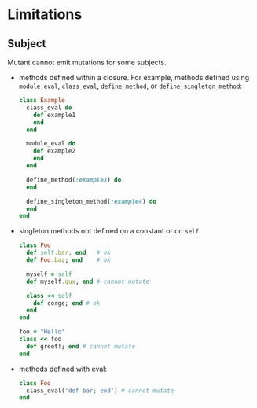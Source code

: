 Limitations
===========

Subject
-------

Mutant cannot emit mutations for some subjects.

* methods defined within a closure.  For example, methods defined using
  `module_eval`, `class_eval`, `define_method`, or `define_singleton_method`:

    ```ruby
    class Example
      class_eval do
        def example1
        end
      end

      module_eval do
        def example2
        end
      end

      define_method(:example3) do
      end

      define_singleton_method(:example4) do
      end
    end
    ```

* singleton methods not defined on a constant or on `self`

    ```ruby
    class Foo
      def self.bar; end   # ok
      def Foo.baz; end    # ok

      myself = self
      def myself.qux; end # cannot mutate

      class << self
        def corge; end # ok
      end
    end

    foo = "Hello"
    class << foo
      def greet!; end # cannot mutate
    end
    ```

* methods defined with eval:

    ```ruby
    class Foo
      class_eval('def bar; end') # cannot mutate
    end
    ```
